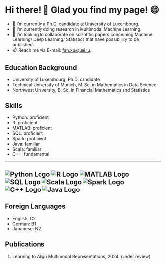 # Hi there! 👋 Glad you find my page! :smile:


- 🔭 I’m currently a Ph.D. candidate at University of Luxembourg.
- 🌱 I’m currently doing research in Multimodal Machine Learning.
- 👯 I’m looking to collaborate on scientific papers concerning Machine Learning/ Deep Learning/ Statistics that have possiblility to be published.
- 📫 Reach me via E-mail: fan.xu@uni.lu.

## Education Background
- University of Luxembourg, Ph.D. candidate
- Technical University of Munich, M. Sc. in Mathematics in Data Science
- Northwest University, B. Sc. in Financial Mathematics and Statistics

## Skills
- Python: proficient
- R: proficient
- MATLAB: proficient
- SQL: proficient
- Spark: proficient
- Java: familiar
- Scala: familiar
- C++: fundamental
---
![Python Logo](https://www.python.org/static/community_logos/python-logo.png)
![R Logo](https://www.r-project.org/Rlogo.png)
![MATLAB Logo](https://upload.wikimedia.org/wikipedia/commons/2/21/Matlab_Logo.png)
![SQL Logo](https://upload.wikimedia.org/wikipedia/commons/8/87/Sql_data_base_with_logo.png)
![Scala Logo](https://upload.wikimedia.org/wikipedia/commons/3/39/Scala-full-color.svg)
![Spark Logo](https://upload.wikimedia.org/wikipedia/commons/f/f3/Apache_Spark_logo.svg)
![C++ Logo](https://upload.wikimedia.org/wikipedia/commons/1/18/ISO_C%2B%2B_Logo.svg)
![Java Logo](https://www.oracle.com/a/tech/img/cb88-java-logo.png)
---

## Foreign Languages
- English: C2
- German: B1
- Japanese: N2

## Publications
1. Learning to Align Multimodal Representations, 2024. (under review)
